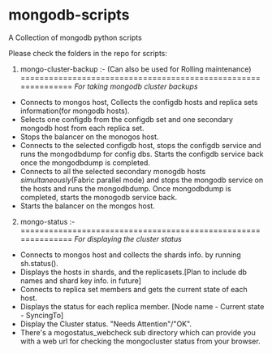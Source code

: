mongodb-scripts
===============

A Collection of mongodb python scripts

Please check the folders in the repo for scripts:

1. mongo-cluster-backup :- (Can also be used for Rolling maintenance)
==============================================================
*For taking mongodb cluster backups*
- Connects to mongos host, Collects the configdb hosts and replica sets information(for mongodb hosts). 
- Selects one configdb from the configdb set and one secondary mongodb host from each replica set. 
- Stops the balancer on the monogos host.
- Connects to the selected configdb host, stops the configdb service and runs the mongodbdump for config dbs. Starts the configdb service back once the mongodbdump is completed.
- Connects to all the selected secondary monogdb hosts *simultaneously*(Fabric parallel mode) and stops the mongodb service on the hosts and runs the mongodbdump. Once mongodbdump is completed, starts the monogodb service back. 
- Starts the balancer on the mongos host.

2. mongo-status :-
==============================================================
*For displaying the cluster status*
- Connects to mongos host and collects the shards info. by running sh.status().
- Displays the hosts in shards, and the replicasets.[Plan to include db names and shard key info. in future]
- Connects to replica set members and gets the current state of each host. 
- Displays the status for each replica member. [Node name - Current state - SyncingTo]
- Display the Cluster status. "Needs Attention"/"OK". 
- There's a mogostatus_webcheck sub directory which can provide you with a web url for checking the mongocluster status from your browser.

